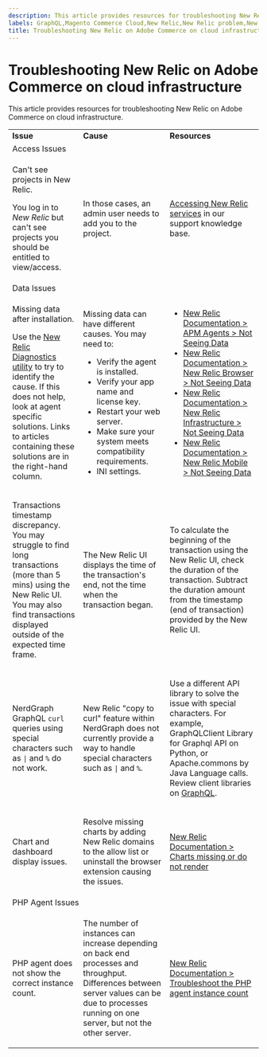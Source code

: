```yaml
---
description: This article provides resources for troubleshooting New Relic on Adobe Commerce on cloud infrastructure.
labels: GraphQL,Magento Commerce Cloud,New Relic,New Relic problem,New Relic troubleshooting,PHP,accessing New Relic,display,how to,troubleshoot,Adobe Commerce,cloud infrastructure
title: Troubleshooting New Relic on Adobe Commerce on cloud infrastructure
---
```


# Troubleshooting New Relic on Adobe Commerce on cloud infrastructure

This article provides resources for troubleshooting New Relic on Adobe Commerce on cloud infrastructure.

<table>
<tbody>
<tr>
<td class="wysiwyg-text-align-center"><strong>Issue</strong></td>
<td class="wysiwyg-text-align-center"><strong>Cause</strong></td>
<td class="wysiwyg-text-align-center"><strong>Resources</strong></td>
</tr>
<tr>
<td class="wysiwyg-text-align-center" colspan="3">Access Issues</td>
</tr>
<tr>
<td>
<p><span class="wysiwyg-underline">Can't see projects in New Relic.</span></p>
<p>You log in to <em>New Relic</em> but can't see projects you should be entitled to view/access.</p>
</td>
<td>
<p>In those cases, an admin user needs to add you to the project.</p>
</td>
<td>
<p><a href="https://support.magento.com/hc/en-us/articles/360039127712">Accessing New Relic services</a> in our support knowledge base.</p>
</td>
</tr>
<tr>
<td class="wysiwyg-text-align-center" colspan="3">Data Issues</td>
</tr>
<tr>
<td>
<p><span class="wysiwyg-underline">Missing data after installation.</span></p>
<p>Use the <a href="https://docs.newrelic.com/docs/agents/manage-apm-agents/troubleshooting/new-relic-diagnostics">New Relic Diagnostics utility</a> to try to identify the cause. If this does not help, look at agent specific solutions. Links to articles containing these solutions are in the right-hand column.</p>
</td>
<td>
<p>Missing data can have different causes. You may need to:</p>
<ul>
<li>Verify the agent is installed.</li>
<li>Verify your app name and license key.</li>
<li>Restart your web server.</li>
<li>Make sure your system meets compatibility requirements.</li>
<li>INI settings.</li>
</ul>
</td>
<td>
<ul>
<li><a href="https://docs.newrelic.com/docs/agents/manage-apm-agents/troubleshooting/not-seeing-data#apm-agents">New Relic Documentation > APM Agents > Not Seeing Data</a></li>
<li><a href="https://docs.newrelic.com/docs/agents/manage-apm-agents/troubleshooting/not-seeing-data#browser-agent">New Relic Documentation > New Relic Browser > Not Seeing Data</a></li>
<li><a href="https://docs.newrelic.com/docs/agents/manage-apm-agents/troubleshooting/not-seeing-data#infrastructure-agents">New Relic Documentation > New Relic Infrastructure > Not Seeing Data</a></li>
<li><a href="https://docs.newrelic.com/docs/agents/manage-apm-agents/troubleshooting/not-seeing-data#mobile-agents">New Relic Documentation > New Relic Mobile > Not Seeing Data</a></li>
</ul>
</td>
</tr>
<tr>
<td>
<p><span class="wysiwyg-underline">Transactions timestamp discrepancy.</span> You may struggle to find long transactions (more than 5 mins) using the New Relic UI. You may also find transactions displayed outside of the expected time frame.</p>
</td>
<td>
<p>The New Relic UI displays the time of the transaction's end, not the time when the transaction began.</p>
</td>
<td>
<p>To calculate the beginning of the transaction using the New Relic UI, check the duration of the transaction. Subtract the duration amount from the timestamp (end of transaction) provided by the New Relic UI.</p>
</td>
</tr>
<tr>
<td>
<p><span class="wysiwyg-underline">NerdGraph GraphQL <code>curl</code> queries using special characters such as <code>|</code> and <code>%</code> do not work</span>.</p>
</td>
<td>
<p>New Relic "copy to curl" feature within NerdGraph does not currently provide a way to handle special characters such as <code>|</code> and <code>%</code>.</p>
</td>
<td>
<p>Use a different API library to solve the issue with special characters. For example, GraphQLClient Library for Graphql API on Python, or Apache.commons by Java Language calls. Review client libraries on <a href="https://graphql.org/code/">GraphQL</a>.</p>
</td>
</tr>
<tr>
<td>
<p><span class="wysiwyg-underline">Chart and dashboard display issues.</span></p>
</td>
<td>
<p>Resolve missing charts by adding New Relic domains to the allow list or uninstall the browser extension causing the issues.</p>
</td>
<td>
<p><a href="https://docs.newrelic.com/docs/apm/new-relic-apm/troubleshooting/charts-missing-or-do-not-render">New Relic Documentation > Charts missing or do not render</a> </p>
</td>
</tr>
<tr>
<td class="wysiwyg-text-align-center" colspan="3">PHP Agent Issues</td>
</tr>
<tr>
<td>
<p><span class="wysiwyg-underline">PHP agent does not show the correct instance count.</span></p>
</td>
<td>
<p>The number of instances can increase depending on back end processes and throughput. Differences between server values can be due to processes running on one server, but not the other server.</p>
</td>
<td>
<p><a href="https://docs.newrelic.com/docs/agents/php-agent/troubleshooting/troubleshoot-php-agent-instance-count">New Relic Documentation > Troubleshoot the PHP agent instance count</a> </p>
</td>
</tr>
</tbody>
</table>